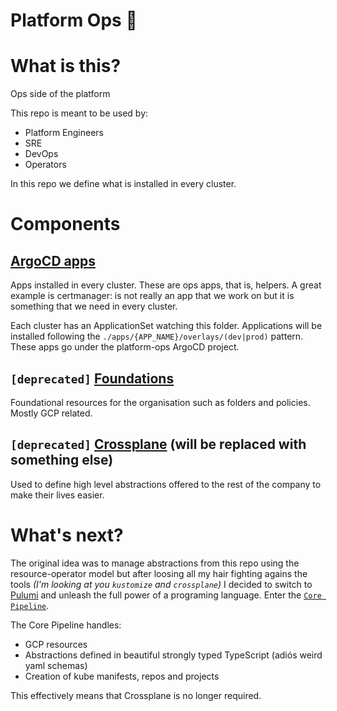 # Platform Ops 🔧

# What is this?
Ops side of the platform

This repo is meant to be used by:
- Platform Engineers
- SRE
- DevOps
- Operators

In this repo we define what is installed in every cluster.

# Components

## [ArgoCD apps](/apps/)
Apps installed in every cluster. These are ops apps, that is, helpers. A great example is certmanager: is not really an app that we work on but it is something that we need in every cluster.

Each cluster has an ApplicationSet watching this folder. Applications will be installed following the `./apps/{APP_NAME}/overlays/(dev|prod)` pattern.
These apps go under the platform-ops ArgoCD project.

## `[deprecated]` [Foundations](/ignore/foundations/)
Foundational resources for the organisation such as folders and policies. Mostly GCP related.

## `[deprecated]` [Crossplane](/ignore/crossplane/) (will be replaced with something else)
Used to define high level abstractions offered to the rest of the company to make their lives easier.

# What's next?
The original idea was to manage abstractions from this repo using the resource-operator model but after loosing all my hair fighting agains the tools *(I'm looking at you `kustomize` and `crossplane`)* I decided to switch to [Pulumi](https://www.pulumi.com/) and unleash the full power of a programing language. Enter the [`Core Pipeline`](https://github.com/francisco-com-au/core-pipeline).

The Core Pipeline handles:
- GCP resources
- Abstractions defined in beautiful strongly typed TypeScript (adiós weird yaml schemas)
- Creation of kube manifests, repos and projects

This effectively means that Crossplane is no longer required.